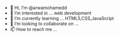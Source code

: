 - 👋 Hi, I’m @arwamohamedd
- 👀 I’m interested in ... web development
- 🌱 I’m currently learning ... HTML5,CSS,JavaScript
- 💞️ I’m looking to collaborate on ...
- 📫 How to reach me ...

<!---
arwamohamedd/arwamohamedd is a ✨ special ✨ repository because its `README.md` (this file) appears on your GitHub profile.
You can click the Preview link to take a look at your changes.
--->
